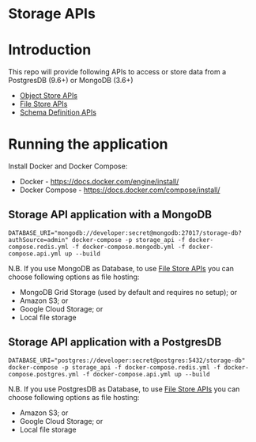 # Storage APIs

# Introduction
This repo will provide following APIs to access or store data from a PostgresDB (9.6+) or MongoDB (3.6+)
* [Object Store APIs](http://storage-docs.pharmaledger.eu/#object-store-apis)
* [File Store APIs](http://storage-docs.pharmaledger.eu/#file-store-apis)
* [Schema Definition APIs](http://storage-docs.pharmaledger.eu/#schema-definition-apis)


# Running the application

Install Docker and Docker Compose:
* Docker - https://docs.docker.com/engine/install/
* Docker Compose - https://docs.docker.com/compose/install/

## Storage API application with a MongoDB

```shell
DATABASE_URI="mongodb://developer:secret@mongodb:27017/storage-db?authSource=admin" docker-compose -p storage_api -f docker-compose.redis.yml -f docker-compose.mongodb.yml -f docker-compose.api.yml up --build
```

N.B. If you use MongoDB as Database, to use [File Store APIs](http://storage-docs.pharmaledger.eu/#file-store-apis) you can choose following options as file hosting:

* MongoDB Grid Storage (used by default and requires no setup); or
* Amazon S3; or
* Google Cloud Storage; or
* Local file storage

## Storage API application with a PostgresDB

```shell
DATABASE_URI="postgres://developer:secret@postgres:5432/storage-db" docker-compose -p storage_api -f docker-compose.redis.yml -f docker-compose.postgres.yml -f docker-compose.api.yml up --build
```

N.B. If you use PostgresDB as Database, to use [File Store APIs](http://storage-docs.pharmaledger.eu/#file-store-apis) you can choose following options as file hosting:

* Amazon S3; or
* Google Cloud Storage; or
* Local file storage